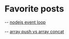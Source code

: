 # Favorite posts

-- [nodejs event loop](https://snyk.io/blog/nodejs-how-even-quick-async-functions-can-block-the-event-loop-starve-io)

-- [array push vs array concat](https://dev.to/uilicious/javascript-array-push-is-945x-faster-than-array-concat-1oki)
